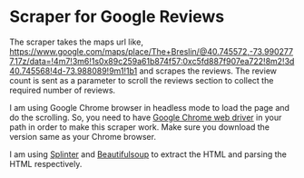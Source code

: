 # Scraper for Google Reviews
The scraper takes the maps url like, https://www.google.com/maps/place/The+Breslin/@40.745572,-73.9902777,17z/data=!4m7!3m6!1s0x89c259a61b874f57:0xc5fd887f907ea722!8m2!3d40.745568!4d-73.988089!9m1!1b1 and scrapes the reviews. The review count is sent as a parameter to scroll the reviews section to collect the required number of reviews.

I am using Google Chrome browser in headless mode to load the page and do the scrolling. So, you need to have [Google Chrome web driver](https://chromedriver.chromium.org/downloads) in your path in order to make this scraper work. Make sure you download the version same as your Chrome browser.

I am using [Splinter](https://splinter.readthedocs.io/en/latest/) and [Beautifulsoup](https://www.crummy.com/software/BeautifulSoup/bs4/doc/) to extract the HTML and parsing the HTML respectively.

